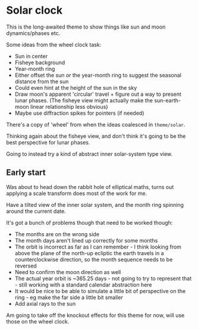 Solar clock
===========


This is the long-awaited theme to show things like sun and moon dynamics/phases etc.

Some ideas from the wheel clock task:

* Sun in center
* Fisheye background
* Year-month ring
* Either offset the sun *or* the year-month ring to suggest the seasonal distance from the sun
* Could even hint at the height of the sun in the sky
* Draw moon's apparent 'circular' travel + figure out a way to present lunar phases.
	(The fisheye view might actually make the sun-earth-moon linear relationship less obvious)
* Maybe use diffraction spikes for pointers (if needed)


There's a copy of 'wheel' from when the ideas coalesced in `theme/solar`.


Thinking again about the fisheye view, and don't think it's going to be the best perspective for lunar phases.

Going to instead try a kind of abstract inner solar-system type view.


Early start
-----------

Was about to head down the rabbit hole of elliptical maths, turns out applying a scale transform does most of the work for me.

Have a tilted view of the inner solar system, and the month ring spinning around the current date.

It's got a bunch of problems though that need to be worked though:

* The months are on the wrong side
* The month days aren't lined up correctly for some months
* The orbit is incorrect as far as I can remember - I think looking from above the plane of the north-up ecliptic the earth travels in a counterclockwise direction, so the month sequence needs to be reversed
* Need to confirm the moon direction as well
* The actual year orbit is ~365.25 days - not going to try to represent that - still working with a standard calendar abstraction here
* It would be nice to be able to simulate a little bit of perspective on the ring - eg make the far side a little bit smaller
* Add axial rays to the sun

Am going to take off the knockout effects for this theme for now, will use those on the wheel clock.